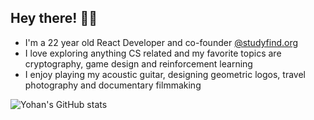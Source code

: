 ## Hey there! 👋🏼

- I'm a 22 year old React Developer and co-founder [@studyfind.org](https://studyfind.org)
- I love exploring anything CS related and my favorite topics are cryptography, game design and reinforcement learning
- I enjoy playing my acoustic guitar, designing geometric logos, travel photography and documentary filmmaking 

<img alt="Yohan's GitHub stats" src="https://github-readme-stats.vercel.app/api?username=YohanJhaveri&hide_border=true&hide_title=true&show_icons=true&include_all_commits=true&count_private=true&theme=dracula&bg_color=0D1117">


<!--
<img alt="Yohan's GitHub stats" src="https://github-readme-stats.vercel.app/api?username=YohanJhaveri&border_color=30363d&hide_title=true&show_icons=true&include_all_commits=true&count_private=true&theme=dracula&bg_color=0D1117">
<!--
**YohanJhaveri/YohanJhaveri** is a ✨ _special_ ✨ repository because its `README.md` (this file) appears on your GitHub profile.

Here are some ideas to get you started:

- 🔭 I’m currently working on ...
- 🌱 I’m currently learning ...
- 👯 I’m looking to collaborate on ...
- 🤔 I’m looking for help with ...
- 💬 Ask me about ...
- 📫 How to reach me: ...
- 😄 Pronouns: ...
- ⚡ Fun fact: ...
-->
